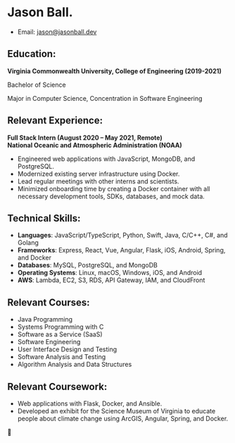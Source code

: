 # Jason Ball.
- Email: [jason@jasonball.dev](mailto:jason@jasonball.dev)

## Education:
**Virginia Commonwealth University, College of Engineering (2019-2021)**

Bachelor of Science

Major in Computer Science, Concentration in Software Engineering

## Relevant Experience:
**Full Stack Intern (August 2020 – May 2021, Remote)**\
**National Oceanic and Atmospheric Administration (NOAA)**
- Engineered web applications with JavaScript,
MongoDB, and PostgreSQL.
- Modernized existing server infrastructure using
Docker.
- Lead regular meetings with other interns and
scientists.
- Minimized onboarding time by creating a Docker
container with all necessary development tools,
SDKs, databases, and mock data.

## Technical Skills:
- **Languages**: JavaScript/TypeScript, Python, Swift, Java, C/C++, C#, and Golang
- **Frameworks**: Express, React, Vue, Angular, Flask, iOS, Android, Spring, and Docker
- **Databases**: MySQL, PostgreSQL, and MongoDB
- **Operating Systems**: Linux, macOS, Windows, iOS, and Android
- **AWS**: Lambda, EC2, S3, RDS, API Gateway, IAM, and CloudFront

## Relevant Courses:
- Java Programming
- Systems Programming with C
- Software as a Service (SaaS)
- Software Engineering
- User Interface Design and Testing
- Software Analysis and Testing
- Algorithm Analysis and Data Structures
## Relevant Coursework:
- Web applications with Flask, Docker, and Ansible.
- Developed an exhibit for the Science Museum of
Virginia to educate people about climate change
using ArcGIS, Angular, Spring, and Docker.

🌈
